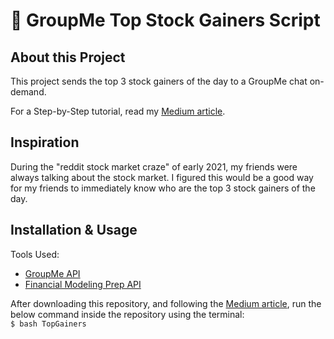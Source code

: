 # 📱 GroupMe Top Stock Gainers Script

## About this Project

This project sends the top 3 stock gainers of the day to a GroupMe chat on-demand.

For a Step-by-Step tutorial, read my [Medium article](https://danblevins.medium.com/building-a-bash-script-for-the-top-stock-gainers-of-the-day-6a4617f6b4c1).

## Inspiration

During the "reddit stock market craze" of early 2021, my friends were always talking about the stock market. I figured this would be a good way for my friends to immediately know who are the top 3 stock gainers of the day.

## Installation & Usage

Tools Used:

- [GroupMe API](https://dev.groupme.com/docs/v3)
- [Financial Modeling Prep API](https://financialmodelingprep.com/developer/docs)

After downloading this repository, and following the [Medium article](https://danblevins.medium.com/building-a-bash-script-for-the-top-stock-gainers-of-the-day-6a4617f6b4c1), run the below command inside the repository using the terminal:
<br>
    `$ bash TopGainers`

